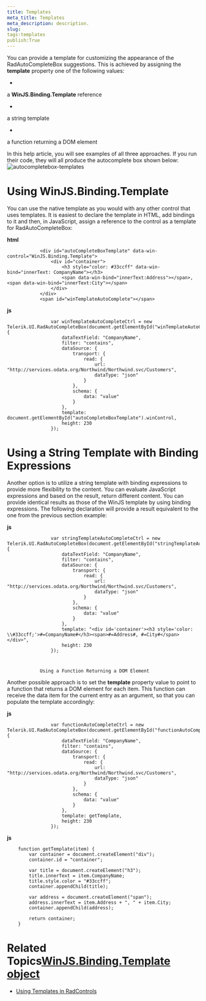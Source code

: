 ```yaml
---
title: Templates
meta_title: Templates
meta_description: description.
slug: 
tags:templates
publish:True
---
```



You can provide a template for customizing the appearance of the RadAutoCompleteBox suggestions. This is achieved by assigning the __template__
				property one of the following values:
			

* 

a __WinJS.Binding.Template__ reference
					

* 

a string template
					

* 

a function returning a DOM element
					

In this help article, you will see examples of all three approaches. If you run their code, they will all produce the autocomplete box shown below:![autocompletebox-templates](../Media/Controls\AutoCompleteBox\autocompletebox-templates.png)

# Using WinJS.Binding.Template

You can use the native template as you would with any other control that uses templates. It is easiest to declare the template in HTML, add bindings to it 
					and then, in JavaScript, assign a reference to the control as a template for RadAutoCompleteBox:
				


 __html__
    


				<div id="autoCompleteBoxTemplate" data-win-control="WinJS.Binding.Template">
					<div id="container">
						<h3 style="color: #33ccff" data-win-bind="innerText: CompanyName"></h3>
						<span data-win-bind="innerText:Address"></span>, <span data-win-bind="innerText:City"></span>
					</div>
				</div>
				<span id="winTemplateAutoComplete"></span>




 __js__
    


					var winTemplateAutoCompleteCtrl = new Telerik.UI.RadAutoCompleteBox(document.getElementById("winTemplateAutoComplete"), {
						dataTextField: "CompanyName",
						filter: "contains",
						dataSource: {
							transport: {
								read: {
									url: "http://services.odata.org/Northwind/Northwind.svc/Customers",
									dataType: "json"
								}
							},
							schema: {
								data: "value"
							}
						},
						template: document.getElementById("autoCompleteBoxTemplate").winControl,
						height: 230
					});



# Using a String Template with Binding Expressions

Another option is to utilize a string template with binding expressions to provide more flexibility to the content. You can evaluate JavaScript expressions 
					and based on the result, return different content.
					You can provide identical results as those of the WinJS template by using binding expressions. The following declaration will provide
					a result equivalent to the one from the previous section example:
				


 __js__
    


					var stringTemplateAutoCompleteCtrl = new Telerik.UI.RadAutoCompleteBox(document.getElementById("stringTemplateAutoComplete"), {
						dataTextField: "CompanyName",
						filter: "contains",
						dataSource: {
							transport: {
								read: {
									url: "http://services.odata.org/Northwind/Northwind.svc/Customers",
									dataType: "json"
								}
							},
							schema: {
								data: "value"
							}
						},
						template: "<div id='container'><h3 style='color: \\#33ccff;'>#=CompanyName#</h3><span>#=Address#, #=City#</span></div>",
						height: 230
					});



# 
				Using a Function Returning a DOM Element
			

Another possible approach is to set the __template__ property value to point to a function that returns a DOM element for each item.
					This function can receive the data item for the current entry as an argument, so that you can populate the template accordingly:
				


 __js__
    


					var functionAutoCompleteCtrl = new Telerik.UI.RadAutoCompleteBox(document.getElementById("functionAutoComplete"), {
						dataTextField: "CompanyName",
						filter: "contains",
						dataSource: {
							transport: {
								read: {
									url: "http://services.odata.org/Northwind/Northwind.svc/Customers",
									dataType: "json"
								}
							},
							schema: {
								data: "value"
							}
						},
						template: getTemplate,
						height: 230
					});




 __js__
    


		function getTemplate(item) {
			var container = document.createElement("div");
			container.id = "container";
	
			var title = document.createElement("h3");
			title.innerText = item.CompanyName;
			title.style.color = "#33ccff";
			container.appendChild(title);
	
			var address = document.createElement("span");
			address.innerText = item.Address + ", " + item.City;
			container.appendChild(address);
	
			return container;
		}



# Related Topics[WinJS.Binding.Template object](http://msdn.microsoft.com/en-us/library/windows/apps/br229723.aspx)

 * [Using Templates in RadControls]({{slug:using-templates-in-radcontrols}})
